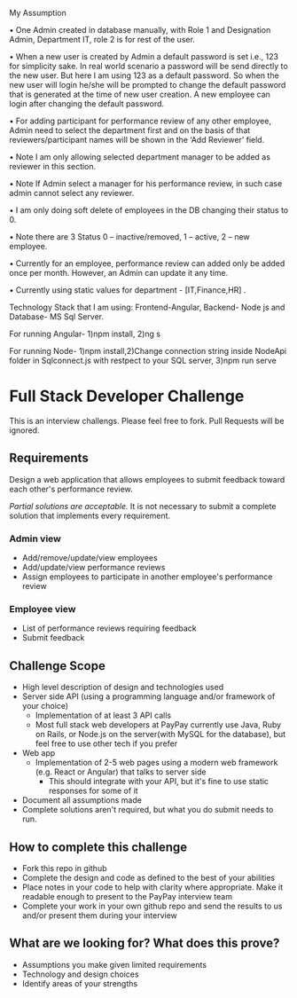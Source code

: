 My Assumption

•	One Admin created in database manually, with Role 1 and Designation Admin, Department IT, role 2 is for rest of the user.

•	When a new user is created by Admin a default password is set i.e., 123 for simplicity sake. In real world scenario a password will be send directly to the new user. But here I am using 123 as a default password. So when the new user will login he/she will be prompted to change the default password that is generated at the time of new user creation. A new employee can login after changing the default password.

•	For adding participant for performance review of any other employee, Admin need to select the department first and on the basis of that reviewers/participant names will be shown in the ‘Add Reviewer’ field. 

•	Note I am only allowing selected department manager to be added as reviewer in this section.

•	Note If Admin select a manager for his performance review, in such case admin cannot select any reviewer. 

•	I am only doing soft delete of employees in the DB changing their status to 0.

•	Note there are 3 Status 0 – inactive/removed, 1 – active, 2 – new employee.

•	Currently for an employee, performance review can added only be added once per month. However, an Admin can update it any time.

•	Currently using static values for department - [IT,Finance,HR] .

Technology Stack that I am using: Frontend-Angular, Backend- Node js and Database- MS Sql Server.

For running Angular- 1)npm install, 2)ng s 

For running Node- 1)npm install,2)Change connection string inside NodeApi folder in Sqlconnect.js with restpect to your SQL server, 3)npm run serve




# Full Stack Developer Challenge
This is an interview challengs. Please feel free to fork. Pull Requests will be ignored.

## Requirements
Design a web application that allows employees to submit feedback toward each other's performance review.

*Partial solutions are acceptable.*  It is not necessary to submit a complete solution that implements every requirement.

### Admin view
* Add/remove/update/view employees
* Add/update/view performance reviews
* Assign employees to participate in another employee's performance review

### Employee view
* List of performance reviews requiring feedback
* Submit feedback

## Challenge Scope
* High level description of design and technologies used
* Server side API (using a programming language and/or framework of your choice)
  * Implementation of at least 3 API calls
  * Most full stack web developers at PayPay currently use Java, Ruby on Rails, or Node.js on the server(with MySQL for the database), but feel free to use other tech if you prefer
* Web app
  * Implementation of 2-5 web pages using a modern web framework (e.g. React or Angular) that talks to server side
    * This should integrate with your API, but it's fine to use static responses for some of it 
* Document all assumptions made
* Complete solutions aren't required, but what you do submit needs to run.

## How to complete this challenge
* Fork this repo in github
* Complete the design and code as defined to the best of your abilities
* Place notes in your code to help with clarity where appropriate. Make it readable enough to present to the PayPay interview team
* Complete your work in your own github repo and send the results to us and/or present them during your interview

## What are we looking for? What does this prove?
* Assumptions you make given limited requirements
* Technology and design choices
* Identify areas of your strengths
